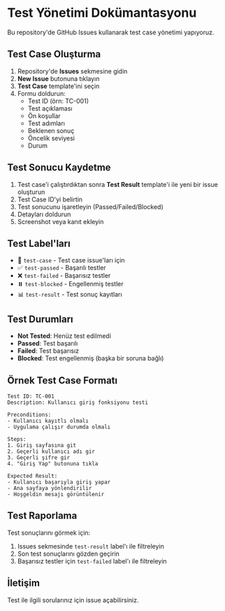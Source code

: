 # Test Yönetimi Dokümantasyonu

Bu repository'de GitHub Issues kullanarak test case yönetimi yapıyoruz.

## Test Case Oluşturma

1. Repository'de **Issues** sekmesine gidin
2. **New Issue** butonuna tıklayın
3. **Test Case** template'ini seçin
4. Formu doldurun:
   - Test ID (örn: TC-001)
   - Test açıklaması
   - Ön koşullar
   - Test adımları
   - Beklenen sonuç
   - Öncelik seviyesi
   - Durum

## Test Sonucu Kaydetme

1. Test case'i çalıştırdıktan sonra **Test Result** template'i ile yeni bir issue oluşturun
2. Test Case ID'yi belirtin
3. Test sonucunu işaretleyin (Passed/Failed/Blocked)
4. Detayları doldurun
5. Screenshot veya kanıt ekleyin

## Test Label'ları

- 🧪 `test-case` - Test case issue'ları için
- ✅ `test-passed` - Başarılı testler
- ❌ `test-failed` - Başarısız testler
- ⏸️ `test-blocked` - Engellenmiş testler
- 📊 `test-result` - Test sonuç kayıtları

## Test Durumları

- **Not Tested**: Henüz test edilmedi
- **Passed**: Test başarılı
- **Failed**: Test başarısız
- **Blocked**: Test engellenmiş (başka bir soruna bağlı)

## Örnek Test Case Formatı

```
Test ID: TC-001
Description: Kullanıcı giriş fonksiyonu testi

Preconditions:
- Kullanıcı kayıtlı olmalı
- Uygulama çalışır durumda olmalı

Steps:
1. Giriş sayfasına git
2. Geçerli kullanıcı adı gir
3. Geçerli şifre gir
4. "Giriş Yap" butonuna tıkla

Expected Result:
- Kullanıcı başarıyla giriş yapar
- Ana sayfaya yönlendirilir
- Hoşgeldin mesajı görüntülenir
```

## Test Raporlama

Test sonuçlarını görmek için:
1. Issues sekmesinde `test-result` label'ı ile filtreleyin
2. Son test sonuçlarını gözden geçirin
3. Başarısız testler için `test-failed` label'ı ile filtreleyin

## İletişim

Test ile ilgili sorularınız için issue açabilirsiniz.